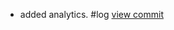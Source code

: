 - added analytics. #log [view commit](http://gitlab.com/christophe-g/pre-ignition/commit/4454a1cec2604a2421f24c190a816aab5c4c9d06) 